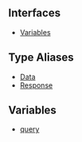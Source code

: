 ## Interfaces

- [Variables](api/namespaces%5Cqueries%5Cnamespaces%5CGetFeedbackRepliesPage%5Cinterfaces%5CVariables.md)

## Type Aliases

- [Data](api/namespaces%5Cqueries%5Cnamespaces%5CGetFeedbackRepliesPage%5Ctype-aliases%5CData.md)
- [Response](api/namespaces%5Cqueries%5Cnamespaces%5CGetFeedbackRepliesPage%5Ctype-aliases%5CResponse.md)

## Variables

- [query](api/namespaces%5Cqueries%5Cnamespaces%5CGetFeedbackRepliesPage%5Cvariables%5Cquery.md)
